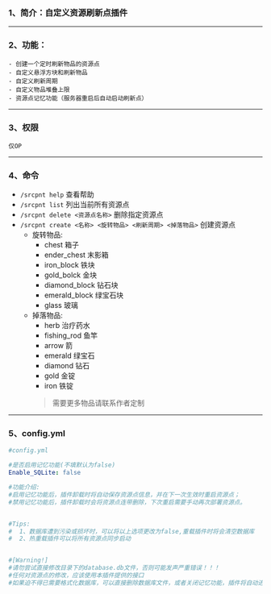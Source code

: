 ### 1、简介：自定义资源刷新点插件

---

### 2、功能：
    - 创建一个定时刷新物品的资源点
    - 自定义悬浮方块和刷新物品
    - 自定义刷新周期
    - 自定义物品堆叠上限
    - 资源点记忆功能（服务器重启后自动启动刷新点）

---

### 3、权限
    仅OP 

---

### 4、命令
  - `/srcpnt help`    查看帮助
  - `/srcpnt list`    列出当前所有资源点
  - `/srcpnt delete <资源点名称>`    删除指定资源点
  - `/srcpnt create <名称> <旋转物品> <刷新周期> <掉落物品>`    创建资源点
    - 旋转物品:
      - chest 箱子
      - ender_chest 末影箱
      - iron_block 铁块
      - gold_bolck 金块
      - diamond_block 钻石块
      - emerald_block 绿宝石块 
      - glass 玻璃
    - 掉落物品:
      - herb 治疗药水
      - fishing_rod 鱼竿
      - arrow 箭
      - emerald 绿宝石
      - diamond 钻石
      - gold 金锭
      - iron 铁锭
       >需要更多物品请联系作者定制



---

### 5、config.yml
```yml
#config.yml

#是否启用记忆功能(不填默认为false)
Enable_SQLite: false

#功能介绍:
#启用记忆功能后，插件卸载时将自动保存资源点信息，并在下一次生效时重启资源点；
#禁用记忆功能后，插件卸载时会将资源点连带删除，下次重启需要手动再次部署资源点。


#Tips:
#  1、数据库遭到污染或损坏时，可以将以上选项更改为false,重载插件时将会清空数据库
#  2、热重载插件可以将所有资源点同步启动


#[Warning!]
#请勿尝试直接修改目录下的database.db文件，否则可能发声严重错误！！！
#任何对资源点的修改，应该使用本插件提供的接口
#如果迫不得已需要格式化数据库，可以直接删除数据库文件，或者关闭记忆功能，插件将自动进行格式化。
```
